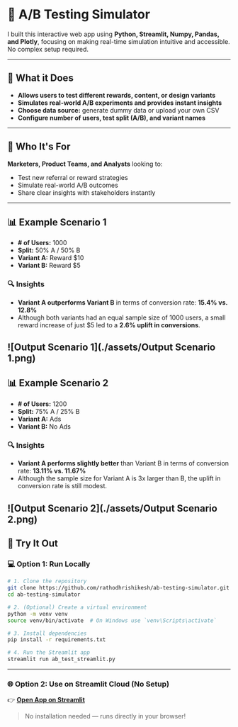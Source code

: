 # 🧪 A/B Testing Simulator

I built this interactive web app using **Python, Streamlit, Numpy, Pandas, and Plotly**, focusing on making real-time simulation intuitive and accessible. No complex setup required.

---

## 🔧 What it Does

* **Allows users to test different rewards, content, or design variants**
* **Simulates real-world A/B experiments and provides instant insights**
* **Choose data source:** generate dummy data or upload your own CSV
* **Configure number of users, test split (A/B), and variant names**

---

## 🎯 Who It's For

**Marketers, Product Teams, and Analysts** looking to:

* Test new referral or reward strategies
* Simulate real-world A/B outcomes
* Share clear insights with stakeholders instantly

---

## 📊 Example Scenario 1

* **# of Users:** 1000
* **Split:** 50% A / 50% B
* **Variant A:** Reward \$10
* **Variant B:** Reward \$5

### 🔍 Insights

* **Variant A outperforms Variant B** in terms of conversion rate: **15.4% vs. 12.8%**
* Although both variants had an equal sample size of 1000 users, a small reward increase of just \$5 led to a **2.6% uplift in conversions**.

![Output Scenario 1](./assets/Output Scenario 1.png)
---

## 📊 Example Scenario 2

* **# of Users:** 1200
* **Split:** 75% A / 25% B
* **Variant A:** Ads
* **Variant B:** No Ads

### 🔍 Insights

* **Variant A performs slightly better** than Variant B in terms of conversion rate: **13.11% vs. 11.67%**
* Although the sample size for Variant A is 3x larger than B, the uplift in conversion rate is still modest.

![Output Scenario 2](./assets/Output Scenario 2.png)
---

## 🚀 Try It Out

### 💻 Option 1: Run Locally

```bash
# 1. Clone the repository
git clone https://github.com/rathodhrishikesh/ab-testing-simulator.git
cd ab-testing-simulator

# 2. (Optional) Create a virtual environment
python -m venv venv
source venv/bin/activate  # On Windows use `venv\Scripts\activate`

# 3. Install dependencies
pip install -r requirements.txt

# 4. Run the Streamlit app
streamlit run ab_test_streamlit.py
```

---

### 🌐 Option 2: Use on Streamlit Cloud (No Setup)

👉 **[Open App on Streamlit](https://ab-testing-simulator.streamlit.app/)**

> No installation needed — runs directly in your browser!


